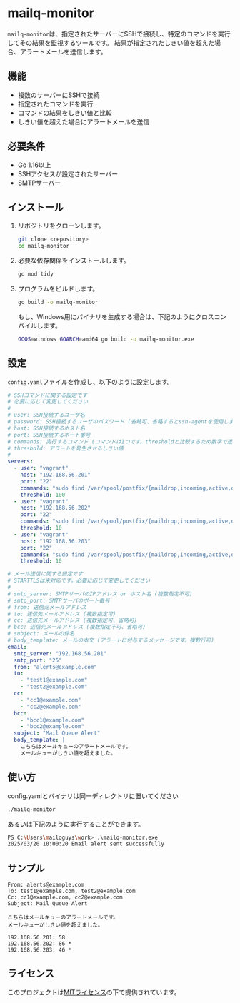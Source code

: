 # mailq-monitor

`mailq-monitor`は、指定されたサーバーにSSHで接続し、特定のコマンドを実行してその結果を監視するツールです。
結果が指定されたしきい値を超えた場合、アラートメールを送信します。

## 機能

- 複数のサーバーにSSHで接続
- 指定されたコマンドを実行
- コマンドの結果をしきい値と比較
- しきい値を超えた場合にアラートメールを送信

## 必要条件

- Go 1.16以上
- SSHアクセスが設定されたサーバー
- SMTPサーバー

## インストール

1. リポジトリをクローンします。

    ```sh
    git clone <repository> 
    cd mailq-monitor
    ```

2. 必要な依存関係をインストールします。

    ```sh
    go mod tidy
    ```

3. プログラムをビルドします。

    ```sh
    go build -o mailq-monitor
    ```

    もし、Windows用にバイナリを生成する場合は、下記のようにクロスコンパイルします。
    ```sh
    GOOS=windows GOARCH=amd64 go build -o mailq-monitor.exe
    ```

## 設定

  `config.yaml`ファイルを作成し、以下のように設定します。

```yaml
# SSHコマンドに関する設定です
# 必要に応じて変更してください
#
# user: SSH接続するユーザ名
# password: SSH接続するユーザのパスワード (省略可、省略するとssh-agentを使用します)
# host: SSH接続するホスト名
# port: SSH接続するポート番号
# commands: 実行するコマンド (コマンドは1つです。thresholdと比較するため数字で返ってくる必要があります)
# threshold: アラートを発生させるしきい値
#
servers:
  - user: "vagrant"
    host: "192.168.56.201"
    port: "22"
    commands: "sudo find /var/spool/postfix/{maildrop,incoming,active,deferred,hold} -type f 2>/dev/null | wc -l"
    threshold: 100
  - user: "vagrant"
    host: "192.168.56.202"
    port: "22"
    commands: "sudo find /var/spool/postfix/{maildrop,incoming,active,deferred,hold} -type f 2>/dev/null | wc -l"
    threshold: 10
  - user: "vagrant"
    host: "192.168.56.203"
    port: "22"
    commands: "sudo find /var/spool/postfix/{maildrop,incoming,active,deferred,hold} -type f 2>/dev/null | wc -l"
    threshold: 10

# メール送信に関する設定です
# STARTTLSは未対応です。必要に応じて変更してください
#
# smtp_server: SMTPサーバのIPアドレス or ホスト名 (複数指定不可)
# smtp_port: SMTPサーバのポート番号
# from: 送信元メールアドレス
# to: 送信先メールアドレス (複数指定可)
# cc: 送信先メールアドレス (複数指定可、省略可)
# bcc: 送信先メールアドレス (複数指定不可、省略可)
# subject: メールの件名
# body_template: メールの本文 (アラートに付与するメッセージです。複数行可)
email:
  smtp_server: "192.168.56.201"
  smtp_port: "25"
  from: "alerts@example.com"
  to:
    - "test1@example.com"
    - "test2@example.com"
  cc:
    - "cc1@example.com"
    - "cc2@example.com"
  bcc:
    - "bcc1@example.com"
    - "bcc2@example.com"
  subject: "Mail Queue Alert"
  body_template: |
    こちらはメールキューのアラートメールです。
    メールキューがしきい値を超えました。
```

## 使い方

config.yamlとバイナリは同一ディレクトリに置いてください

```sh
./mailq-monitor
```

あるいは下記のように実行することができます。

```sh
PS C:\Users\mailqguys\work> .\mailq-monitor.exe
2025/03/20 10:00:20 Email alert sent successfully
```

## サンプル

```
From: alerts@example.com
To: test1@example.com, test2@example.com
Cc: cc1@example.com, cc2@example.com
Subject: Mail Queue Alert

こちらはメールキューのアラートメールです。
メールキューがしきい値を超えました。

192.168.56.201: 58
192.168.56.202: 86 *
192.168.56.203: 46 *
```

## ライセンス

このプロジェクトは[MITライセンス](https://opensource.org/licenses/MIT)の下で提供されています。

